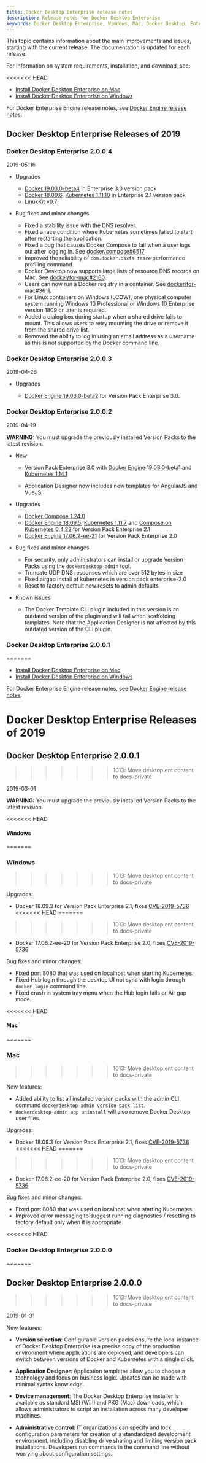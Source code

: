 ```yaml
---
title: Docker Desktop Enterprise release notes
description: Release notes for Docker Desktop Enterprise
keywords: Docker Desktop Enterprise, Windows, Mac, Docker Desktop, Enterprise,
---
```


This topic contains information about the main improvements and issues, starting with the
current release. The documentation is updated for each release.

For information on system requirements, installation, and download, see:

<<<<<<< HEAD
- [Install Docker Desktop Enterprise on Mac](/ee/desktop/admin/install/mac)
- [Install Docker Desktop Enterprise on Windows](/ee/desktop/admin/install/windows)

For Docker Enterprise Engine release notes, see [Docker Engine release notes](/engine/release-notes).

## Docker Desktop Enterprise Releases of 2019

### Docker Desktop Enterprise 2.0.0.4

2019-05-16

- Upgrades

  - [Docker 19.03.0-beta4](https://docs.docker.com/engine/release-notes/) in Enterprise 3.0 version pack
  - [Docker 18.09.6](https://docs.docker.com/engine/release-notes/), [Kubernetes 1.11.10](https://github.com/kubernetes/kubernetes/blob/master/CHANGELOG-1.11.md#v11110) in Enterprise 2.1 version pack
  - [LinuxKit v0.7](https://github.com/linuxkit/linuxkit/releases/tag/v0.7)

- Bug fixes and minor changes

  - Fixed a stability issue with the DNS resolver.
  - Fixed a race condition where Kubernetes sometimes failed to start after restarting the application.
  - Fixed a bug that causes Docker Compose to fail when a user logs out after logging in. See [docker/compose#6517](https://github.com/docker/compose/issues/6517)
  - Improved the reliability of `com.docker.osxfs trace` performance profiling command.
  - Docker Desktop now supports large lists of resource DNS records on Mac. See [docker/for-mac#2160](https://github.com/docker/for-mac/issues/2160#issuecomment-431571031).
  - Users can now run a Docker registry in a container. See [docker/for-mac#3611](https://github.com/docker/for-mac/issues/3611).
  - For Linux containers on Windows (LCOW), one physical computer system running Windows 10 Professional or Windows 10 Enterprise version 1809 or later is required.
  - Added a dialog box during startup when a shared drive fails to mount. This allows users to retry mounting the drive or remove it from the shared drive list.
  - Removed the ability to log in using an email address as a username as this is not supported by the Docker command line.
  
### Docker Desktop Enterprise 2.0.0.3

2019-04-26

- Upgrades

  - [Docker Engine 19.03.0-beta2](https://docs.docker.com/engine/release-notes/) for Version Pack Enterprise 3.0.

### Docker Desktop Enterprise 2.0.0.2

2019-04-19

**WARNING:** You must upgrade the previously installed Version Packs to the latest revision.

- New

  - Version Pack Enterprise 3.0 with [Docker Engine 19.03.0-beta1](https://docs.docker.com/engine/release-notes/) and [Kubernetes 1.14.1](https://github.com/kubernetes/kubernetes/blob/master/CHANGELOG-1.14.md#changelog-since-v1141)

  - Application Designer now includes new templates for AngularJS and VueJS.

- Upgrades

  - [Docker Compose 1.24.0](https://github.com/docker/compose/releases/tag/1.24.0)
  - [Docker Engine 18.09.5](https://docs.docker.com/engine/release-notes/), [Kubernetes 1.11.7](https://github.com/kubernetes/kubernetes/blob/master/CHANGELOG-1.11.md#v1117) and [Compose on Kubernetes 0.4.22](https://github.com/docker/compose-on-kubernetes/releases/tag/v0.4.22) for Version Pack Enterprise 2.1
  - [Docker Engine 17.06.2-ee-21](https://docs.docker.com/engine/release-notes/) for Version Pack Enterprise 2.0

- Bug fixes and minor changes

  - For security, only administrators can install or upgrade Version Packs using the `dockerdesktop-admin` tool.
  - Truncate UDP DNS responses which are over 512 bytes in size
  - Fixed airgap install of kubernetes in version pack enterprise-2.0
  - Reset to factory default now resets to admin defaults

- Known issues

  - The Docker Template CLI plugin included in this version is an outdated version of the plugin and will fail when scaffolding templates. Note that the Application Designer is not affected by this outdated version of the CLI plugin.

### Docker Desktop Enterprise 2.0.0.1
=======
- [Install Docker Desktop Enterprise on Mac](/ee/desktop/install/mac)
- [Install Docker Desktop Enterprise on Windows](/ee/desktop/install/windows)

For Docker Enterprise Engine release notes, see [Docker Engine release notes](/engine/release-notes).

# Docker Desktop Enterprise Releases of 2019

## Docker Desktop Enterprise 2.0.0.1
>>>>>>> 1013: Move desktop ent content to docs-private

2019-03-01

**WARNING:** You must upgrade the previously installed Version Packs to the latest revision.

<<<<<<< HEAD
#### Windows
=======
### Windows
>>>>>>> 1013: Move desktop ent content to docs-private

Upgrades:

- Docker 18.09.3 for Version Pack Enterprise 2.1, fixes [CVE-2019-5736](https://cve.mitre.org/cgi-bin/cvename.cgi?name=CVE-2019-5736)
<<<<<<< HEAD
=======

>>>>>>> 1013: Move desktop ent content to docs-private
- Docker 17.06.2-ee-20 for Version Pack Enterprise 2.0, fixes [CVE-2019-5736](https://cve.mitre.org/cgi-bin/cvename.cgi?name=CVE-2019-5736)

Bug fixes and minor changes:

- Fixed port 8080 that was used on localhost when starting Kubernetes.
- Fixed Hub login through the desktop UI not sync with login through `docker login` command line.
- Fixed crash in system tray menu when the Hub login fails or Air gap mode.

<<<<<<< HEAD
#### Mac
=======
### Mac
>>>>>>> 1013: Move desktop ent content to docs-private

New features:

- Added ability to list all installed version packs with the admin CLI command `dockerdesktop-admin version-pack list`.
- `dockerdesktop-admin app uninstall` will also remove Docker Desktop user files.

 Upgrades:

- Docker 18.09.3 for Version Pack Enterprise 2.1, fixes [CVE-2019-5736](https://cve.mitre.org/cgi-bin/cvename.cgi?name=CVE-2019-5736)
<<<<<<< HEAD
=======

>>>>>>> 1013: Move desktop ent content to docs-private
- Docker 17.06.2-ee-20 for Version Pack Enterprise 2.0, fixes [CVE-2019-5736](https://cve.mitre.org/cgi-bin/cvename.cgi?name=CVE-2019-5736)

Bug fixes and minor changes:

- Fixed port 8080 that was used on localhost when starting Kubernetes.
- Improved error messaging to suggest running diagnostics / resetting to factory default only when it is appropriate.

<<<<<<< HEAD
### Docker Desktop Enterprise 2.0.0.0
=======
## Docker Desktop Enterprise 2.0.0.0
>>>>>>> 1013: Move desktop ent content to docs-private

2019-01-31

New features:

  - **Version selection**: Configurable version packs ensure the local
    instance of Docker Desktop Enterprise is a precise copy of the
    production environment where applications are deployed, and
    developers can switch between versions of Docker and
    Kubernetes with a single click.

  - **Application Designer**: Application templates allow you to choose a
    technology and focus on business logic. Updates can be made with
    minimal syntax knowledge.

  - **Device management**: The Docker Desktop Enterprise installer is available as standard MSI (Win) and PKG (Mac) downloads, which allows administrators to script an installation across many developer machines.

  - **Administrative control**: IT organizations can specify and lock configuration parameters for creation of a standardized development environment, including disabling drive sharing and limiting version pack installations. Developers run commands in the command line without worrying about configuration settings.

